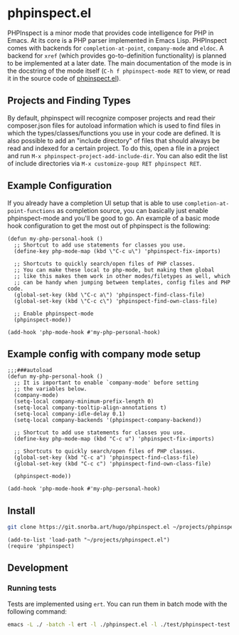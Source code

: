 # phpinspect.el
PHPInspect is a minor mode that provides code intelligence for PHP in Emacs. At
its core is a PHP parser implemented in Emacs Lisp. PHPInspect comes with
backends for `completion-at-point`, `company-mode` and `eldoc`. A backend for
`xref` (which provides go-to-definition functionality) is planned to be
implemented at a later date. The main documentation of the mode is in the
docstring of the mode itself (`C-h f phpinspect-mode RET` to view, or read it in
the source code of [phpinspect.el](phpinspect.el)).

## Projects and Finding Types
By default, phpinspect will recognize composer projects and read their
composer.json files for autoload information which is used to find files in
which the types/classes/functions you use in your code are defined. It is also
possible to add an "include directory" of files that should always be read and
indexed for a certain project. To do this, open a file in a project and run `M-x
phpinspect-project-add-include-dir`. You can also edit the list of include
directories via `M-x customize-goup RET phpinspect RET`.

## Example Configuration
If you already have a completion UI setup that is able to use
`completion-at-point-functions` as completion source, you can basically just
enable phpinspect-mode and you'll be good to go. An example of a basic mode hook
configuration to get the most out of phpinspect is the following:

```elisp
(defun my-php-personal-hook ()
  ;; Shortcut to add use statements for classes you use.
  (define-key php-mode-map (kbd \"C-c u\") 'phpinspect-fix-imports)

  ;; Shortcuts to quickly search/open files of PHP classes.
  ;; You can make these local to php-mode, but making them global
  ;; like this makes them work in other modes/filetypes as well, which
  ;; can be handy when jumping between templates, config files and PHP code.
  (global-set-key (kbd \"C-c a\") 'phpinspect-find-class-file)
  (global-set-key (kbd \"C-c c\") 'phpinspect-find-own-class-file)

  ;; Enable phpinspect-mode
  (phpinspect-mode))

(add-hook 'php-mode-hook #'my-php-personal-hook)
```

## Example config with company mode setup

```elisp
;;;###autoload
(defun my-php-personal-hook ()
  ;; It is important to enable `company-mode' before setting
  ;; the variables below.
  (company-mode)
  (setq-local company-minimum-prefix-length 0)
  (setq-local company-tooltip-align-annotations t)
  (setq-local company-idle-delay 0.1)
  (setq-local company-backends '(phpinspect-company-backend))

  ;; Shortcut to add use statements for classes you use.
  (define-key php-mode-map (kbd "C-c u") 'phpinspect-fix-imports)

  ;; Shortcuts to quickly search/open files of PHP classes.
  (global-set-key (kbd "C-c a") 'phpinspect-find-class-file)
  (global-set-key (kbd "C-c c") 'phpinspect-find-own-class-file)

  (phpinspect-mode))

(add-hook 'php-mode-hook #'my-php-personal-hook)
```

## Install

```bash
git clone https://git.snorba.art/hugo/phpinspect.el ~/projects/phpinspect.el
```

```elisp
(add-to-list 'load-path "~/projects/phpinspect.el")
(require 'phpinspect)
```

## Development

### Running tests
Tests are implemented using `ert`. You can run them in batch mode with the following
command:

```bash
emacs -L ./ -batch -l ert -l ./phpinspect.el -l ./test/phpinspect-test.el -f ert-run-tests-batch-and-exit
```
